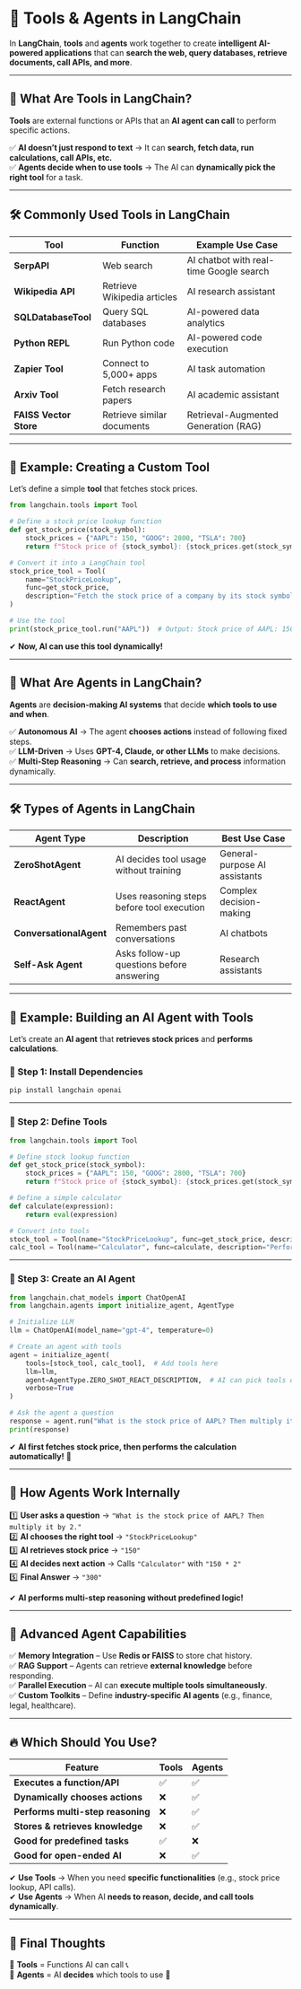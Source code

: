 # **📌 Tools & Agents in LangChain**
In **LangChain**, **tools** and **agents** work together to create **intelligent AI-powered applications** that can **search the web, query databases, retrieve documents, call APIs, and more**.

---

## **🚀 What Are Tools in LangChain?**
**Tools** are external functions or APIs that an **AI agent can call** to perform specific actions.

✅ **AI doesn’t just respond to text** → It can **search, fetch data, run calculations, call APIs, etc.**  
✅ **Agents decide when to use tools** → The AI can **dynamically pick the right tool** for a task.

---

## **🛠 Commonly Used Tools in LangChain**
| **Tool** | **Function** | **Example Use Case** |
|---------|------------|------------------|
| **SerpAPI** | Web search | AI chatbot with real-time Google search |
| **Wikipedia API** | Retrieve Wikipedia articles | AI research assistant |
| **SQLDatabaseTool** | Query SQL databases | AI-powered data analytics |
| **Python REPL** | Run Python code | AI-powered code execution |
| **Zapier Tool** | Connect to 5,000+ apps | AI task automation |
| **Arxiv Tool** | Fetch research papers | AI academic assistant |
| **FAISS Vector Store** | Retrieve similar documents | Retrieval-Augmented Generation (RAG) |

---

## **📌 Example: Creating a Custom Tool**
Let’s define a simple **tool** that fetches stock prices.

```python
from langchain.tools import Tool

# Define a stock price lookup function
def get_stock_price(stock_symbol):
    stock_prices = {"AAPL": 150, "GOOG": 2800, "TSLA": 700}
    return f"Stock price of {stock_symbol}: {stock_prices.get(stock_symbol, 'Unknown')}"

# Convert it into a LangChain tool
stock_price_tool = Tool(
    name="StockPriceLookup",
    func=get_stock_price,
    description="Fetch the stock price of a company by its stock symbol."
)

# Use the tool
print(stock_price_tool.run("AAPL"))  # Output: Stock price of AAPL: 150
```
✔ **Now, AI can use this tool dynamically!**  

---

## **🚀 What Are Agents in LangChain?**
**Agents** are **decision-making AI systems** that decide **which tools to use and when**.

✅ **Autonomous AI** → The agent **chooses actions** instead of following fixed steps.  
✅ **LLM-Driven** → Uses **GPT-4, Claude, or other LLMs** to make decisions.  
✅ **Multi-Step Reasoning** → Can **search, retrieve, and process** information dynamically.

---

## **🛠 Types of Agents in LangChain**
| **Agent Type** | **Description** | **Best Use Case** |
|--------------|----------------|------------------|
| **ZeroShotAgent** | AI decides tool usage without training | General-purpose AI assistants |
| **ReactAgent** | Uses reasoning steps before tool execution | Complex decision-making |
| **ConversationalAgent** | Remembers past conversations | AI chatbots |
| **Self-Ask Agent** | Asks follow-up questions before answering | Research assistants |

---

## **📌 Example: Building an AI Agent with Tools**
Let’s create an **AI agent** that **retrieves stock prices** and **performs calculations**.

### **🔹 Step 1: Install Dependencies**
```bash
pip install langchain openai
```

---

### **🔹 Step 2: Define Tools**
```python
from langchain.tools import Tool

# Define stock lookup function
def get_stock_price(stock_symbol):
    stock_prices = {"AAPL": 150, "GOOG": 2800, "TSLA": 700}
    return f"Stock price of {stock_symbol}: {stock_prices.get(stock_symbol, 'Unknown')}"

# Define a simple calculator
def calculate(expression):
    return eval(expression)

# Convert into tools
stock_tool = Tool(name="StockPriceLookup", func=get_stock_price, description="Get stock price.")
calc_tool = Tool(name="Calculator", func=calculate, description="Perform mathematical calculations.")
```

---

### **🔹 Step 3: Create an AI Agent**
```python
from langchain.chat_models import ChatOpenAI
from langchain.agents import initialize_agent, AgentType

# Initialize LLM
llm = ChatOpenAI(model_name="gpt-4", temperature=0)

# Create an agent with tools
agent = initialize_agent(
    tools=[stock_tool, calc_tool],  # Add tools here
    llm=llm,
    agent=AgentType.ZERO_SHOT_REACT_DESCRIPTION,  # AI can pick tools dynamically
    verbose=True
)

# Ask the agent a question
response = agent.run("What is the stock price of AAPL? Then multiply it by 2.")
print(response)
```
✔ **AI first fetches stock price, then performs the calculation automatically!** 🎉

---

## **📌 How Agents Work Internally**
1️⃣ **User asks a question** → `"What is the stock price of AAPL? Then multiply it by 2."`  
2️⃣ **AI chooses the right tool** → `"StockPriceLookup"`  
3️⃣ **AI retrieves stock price** → `"150"`  
4️⃣ **AI decides next action** → Calls `"Calculator"` with `"150 * 2"`  
5️⃣ **Final Answer** → `"300"`  

✔ **AI performs **multi-step reasoning** without predefined logic!**

---

## **🚀 Advanced Agent Capabilities**
✅ **Memory Integration** – Use **Redis or FAISS** to store chat history.  
✅ **RAG Support** – Agents can retrieve **external knowledge** before responding.  
✅ **Parallel Execution** – AI can **execute multiple tools simultaneously**.  
✅ **Custom Toolkits** – Define **industry-specific AI agents** (e.g., finance, legal, healthcare).  

---

## **🔥 Which Should You Use?**
| **Feature** | **Tools** | **Agents** |
|------------|---------|---------|
| **Executes a function/API** | ✅ | ✅ |
| **Dynamically chooses actions** | ❌ | ✅ |
| **Performs multi-step reasoning** | ❌ | ✅ |
| **Stores & retrieves knowledge** | ❌ | ✅ |
| **Good for predefined tasks** | ✅ | ❌ |
| **Good for open-ended AI** | ❌ | ✅ |

✔ **Use Tools** → When you need **specific functionalities** (e.g., stock price lookup, API calls).  
✔ **Use Agents** → When AI **needs to reason, decide, and call tools dynamically**.

---

## **🎯 Final Thoughts**
🚀 **Tools** = Functions AI can call 📞  
🚀 **Agents** = AI **decides** which tools to use 🤖  

